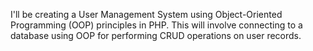 I'll be creating a User Management System using Object-Oriented Programming (OOP) principles in PHP. This will involve connecting to a database using OOP for performing CRUD operations on user records.